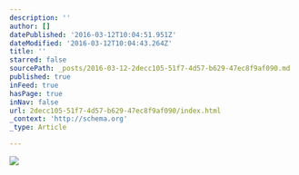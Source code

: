 ```yaml
---
description: ''
author: []
datePublished: '2016-03-12T10:04:51.951Z'
dateModified: '2016-03-12T10:04:43.264Z'
title: ''
starred: false
sourcePath: _posts/2016-03-12-2decc105-51f7-4d57-b629-47ec8f9af090.md
published: true
inFeed: true
hasPage: true
inNav: false
url: 2decc105-51f7-4d57-b629-47ec8f9af090/index.html
_context: 'http://schema.org'
_type: Article

---
```

![](https://the-grid-user-content.s3-us-west-2.amazonaws.com/cc9f57fb-40a6-416d-bf31-0f7ff3a22220.png)